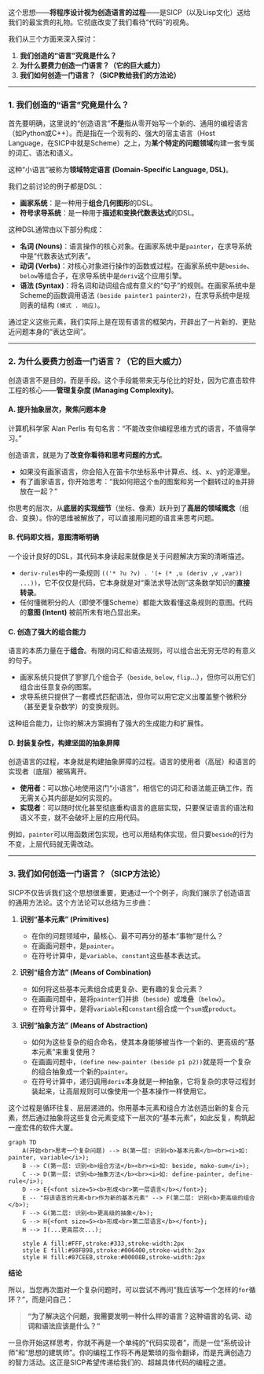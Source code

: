 

这个思想——**将程序设计视为创造语言的过程**——是SICP（以及Lisp文化）送给我们的最宝贵的礼物。它彻底改变了我们看待“代码”的视角。

我们从三个方面来深入探讨：

1.  **我们创造的“语言”究竟是什么？**
2.  **为什么要费力创造一门语言？（它的巨大威力）**
3.  **我们如何创造一门语言？（SICP教给我们的方法论）**

-----

### 1\. 我们创造的“语言”究竟是什么？

首先要明确，这里说的“创造语言”**不是**指从零开始写一个新的、通用的编程语言（如Python或C++）。而是指在一个现有的、强大的宿主语言（Host Language，在SICP中就是Scheme）之上，为**某个特定的问题领域**构建一套专属的词汇、语法和语义。

这种“小语言”被称为**领域特定语言 (Domain-Specific Language, DSL)**。

我们之前讨论的例子都是DSL：

  * **画家系统**：是一种用于**组合几何图形**的DSL。
  * **符号求导系统**：是一种用于**描述和变换代数表达式**的DSL。

这种DSL通常由以下部分构成：

  * **名词 (Nouns)**：语言操作的核心对象。在画家系统中是`painter`，在求导系统中是“代数表达式列表”。
  * **动词 (Verbs)**：对核心对象进行操作的函数或过程。在画家系统中是`beside`、`below`等组合子，在求导系统中是`deriv`这个应用引擎。
  * **语法 (Syntax)**：将名词和动词组合成有意义的“句子”的规则。在画家系统中是Scheme的函数调用语法 `(beside painter1 painter2)`，在求导系统中是规则表的结构 `(模式 . 响应)`。

通过定义这些元素，我们实际上是在现有语言的框架内，开辟出了一片新的、更贴近问题本身的“表达空间”。

-----

### 2\. 为什么要费力创造一门语言？（它的巨大威力）

创造语言不是目的，而是手段。这个手段能带来无与伦比的好处，因为它直击软件工程的核心——**管理复杂度 (Managing Complexity)**。

#### A. 提升抽象层次，聚焦问题本身

计算机科学家 Alan Perlis 有句名言：“不能改变你编程思维方式的语言，不值得学习。”

创造语言，就是为了**改变你看待和思考问题的方式**。

  * 如果没有画家语言，你会陷入在笛卡尔坐标系中计算点、线、x、y的泥潭里。
  * 有了画家语言，你开始思考：“我如何把这个`鱼`的图案和另一个翻转过的`鱼`并排放在一起？”

你思考的层次，从**底层的实现细节**（坐标、像素）跃升到了**高层的领域概念**（组合、变换）。你的思维被解放了，可以直接用问题的语言来思考问题。

#### B. 代码即文档，意图清晰明确

一个设计良好的DSL，其代码本身读起来就像是关于问题解决方案的清晰描述。

  * `deriv-rules`中的一条规则 `(('* ?u ?v) . '(+ (* ,u (deriv ,v ,var)) ...))`，它不仅仅是代码，它本身就是对“乘法求导法则”这条数学知识的**直接转录**。
  * 任何懂微积分的人（即使不懂Scheme）都能大致看懂这条规则的意图。代码的**意图 (Intent)** 被前所未有地凸显出来。

#### C. 创造了强大的组合能力

语言的本质力量在于**组合**。有限的词汇和语法规则，可以组合出无穷无尽的有意义的句子。

  * 画家系统只提供了寥寥几个组合子（`beside`, `below`, `flip`...），但你可以用它们组合出任意复杂的图案。
  * 求导系统只提供了一套模式匹配语法，但你可以用它定义出覆盖整个微积分（甚至更复杂数学）的变换规则。

这种组合能力，让你的解决方案拥有了强大的生成能力和扩展性。

#### D. 封装复杂性，构建坚固的抽象屏障

创造语言的过程，本身就是构建抽象屏障的过程。语言的使用者（高层）和语言的实现者（底层）被隔离开。

  * **使用者**：可以放心地使用这门“小语言”，相信它的词汇和语法能正确工作，而无需关心其内部是如何实现的。
  * **实现者**：可以随时优化甚至彻底重构语言的底层实现，只要保证语言的语法和语义不变，就不会破坏上层的应用代码。

例如，`painter`可以用函数闭包实现，也可以用结构体实现，但只要`beside`的行为不变，上层代码就无需改动。

-----

### 3\. 我们如何创造一门语言？（SICP方法论）

SICP不仅告诉我们这个思想很重要，更通过一个个例子，向我们展示了创造语言的通用方法论。这个方法论可以总结为三步曲：

1.  **识别“基本元素” (Primitives)**

      * 在你的问题领域中，最核心、最不可再分的基本“事物”是什么？
      * 在画画问题中，是`painter`。
      * 在符号计算中，是`variable`、`constant`这些基本表达式。

2.  **识别“组合方法” (Means of Combination)**

      * 如何将这些基本元素组合成更复杂、更有趣的复合元素？
      * 在画画问题中，是将`painter`们并排（`beside`）或堆叠（`below`）。
      * 在符号计算中，是将`variable`和`constant`组合成一个`sum`或`product`。

3.  **识别“抽象方法” (Means of Abstraction)**

      * 如何为这些复杂的组合命名，使其本身能够被当作一个新的、更高级的“基本元素”来重复使用？
      * 在画画问题中，`(define new-painter (beside p1 p2))`就是将一个复杂的组合抽象成一个新的`painter`。
      * 在符号计算中，递归调用`deriv`本身就是一种抽象，它将复杂的求导过程封装起来，让高层规则可以像使用一个基本操作一样使用它。

这个过程是循环往复、层层递进的。你用基本元素和组合方法创造出新的复合元素，然后通过抽象将这些复合元素变成下一层次的“基本元素”，如此反复，构筑起一座宏伟的软件大厦。

```mermaid
graph TD
    A(开始<br>思考一个复杂问题) --> B(第一层: 识别<b>基本元素</b><br><i>如: painter, variable</i>);
    B --> C(第一层: 识别<b>组合方法</b><br><i>如: beside, make-sum</i>);
    C --> D(第一层: 识别<b>抽象方法</b><br><i>如: define-painter, define-rule</i>);
    D --> E{<font size=5><b>形成<br>第一层语言</b></font>};
    E -- "将该语言的元素<br>作为新的基本元素" --> F(第二层: 识别<b>更高级的组合</b>);
    F --> G(第二层: 识别<b>更高级的抽象</b>);
    G --> H{<font size=5><b>形成<br>第二层语言</b></font>};
    H --> I(...更高层次...);

    style A fill:#FFF,stroke:#333,stroke-width:2px
    style E fill:#98FB98,stroke:#006400,stroke-width:2px
    style H fill:#87CEEB,stroke:#00008B,stroke-width:2px

```

**结论**

所以，当您再次面对一个复杂问题时，可以尝试不再问“我应该写一个怎样的`for`循环？”，而是问自己：

> **“为了解决这个问题，我需要发明一种什么样的语言？这种语言的名词、动词和语法应该是什么？”**

一旦你开始这样思考，你就不再是一个单纯的“代码实现者”，而是一位“系统设计师”和“思想的建筑师”。你的编程工作将不再是繁琐的指令翻译，而是充满创造力的智力活动。这正是SICP希望传递给我们的、超越具体代码的编程之道。